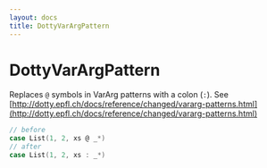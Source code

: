 ```yaml
---
layout: docs
title: DottyVarArgPattern
---
```


# DottyVarArgPattern

Replaces `@` symbols in VarArg patterns with a colon (`:`). See [http://dotty.epfl.ch/docs/reference/changed/vararg-patterns.html](http://dotty.epfl.ch/docs/reference/changed/vararg-patterns.html)

```scala
// before
case List(1, 2, xs @ _*)
// after
case List(1, 2, xs : _*)
```
